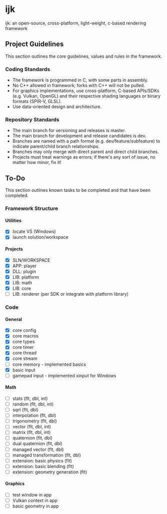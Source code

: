 # ijk
ijk: an open-source, cross-platform, light-weight, c-based rendering framework


## Project Guidelines
This section outlines the core guidelines, values and rules in the framework.

### Coding Standards
* The framework is programmed in C, with some parts in assembly.
* No C++ allowed in framework; forks with C++ will not be pulled.
* For graphics implementations, use cross-platform, C-based APIs/SDKs (e.g. Vulkan, OpenGL) and their respective shading languages or binary formats (SPIR-V, GLSL).
* Use data-oriented design and architecture.

### Repository Standards
* The main branch for versioning and releases is master.
* The main branch for development and release candidates is dev.
* Branches are named with a path format (e.g. dev/feature/subfeature) to indicate parent/child branch relationships.
* Branches may only merge with direct parent and direct child branches.
* Projects must treat warnings as errors; if there's any sort of issue, no matter how minor, fix it!


## To-Do
This section outlines known tasks to be completed and that have been completed.

### Framework Structure
#### Utilities
- [x] locate VS (Windows)
- [x] launch solution/workspace
#### Projects
- [x] SLN/WORKSPACE
- [x] APP: player
- [x] DLL: plugin
- [x] LIB: platform
- [x] LIB: math
- [x] LIB: core
- [ ] LIB: renderer (per SDK or integrate with platform library)

### Code
#### General
- [x] core config
- [x] core macros
- [x] core types
- [x] core timer
- [x] core thread
- [x] core stream
- [ ] core memory - implemented basics
- [x] basic input
- [ ] gamepad input - implemented xinput for Windows
#### Math
- [ ] stats (flt, dbl, int)
- [ ] random (flt, dbl, int)
- [ ] sqrt (flt, dbl)
- [ ] interpolation (flt, dbl)
- [ ] trigonometry (flt, dbl)
- [ ] vector (flt, dbl, int)
- [ ] matrix (flt, dbl, int)
- [ ] quaternion (flt, dbl)
- [ ] dual quaternion (flt, dbl)
- [ ] managed vector (flt, dbl)
- [ ] managed transformation (flt, dbl)
- [ ] extension: basic physics (flt)
- [ ] extension: basic blending (flt)
- [ ] extension: geometry generation (flt)
#### Graphics
- [ ] test window in app
- [ ] Vulkan context in app
- [ ] basic geometry in app
